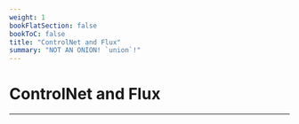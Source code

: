 ```yaml
---
weight: 1
bookFlatSection: false
bookToC: false
title: "ControlNet and Flux"
summary: "NOT AN ONION! `union`!"
---
```


<!--markdownlint-disable MD025 MD033 -->

# ControlNet and Flux

---
